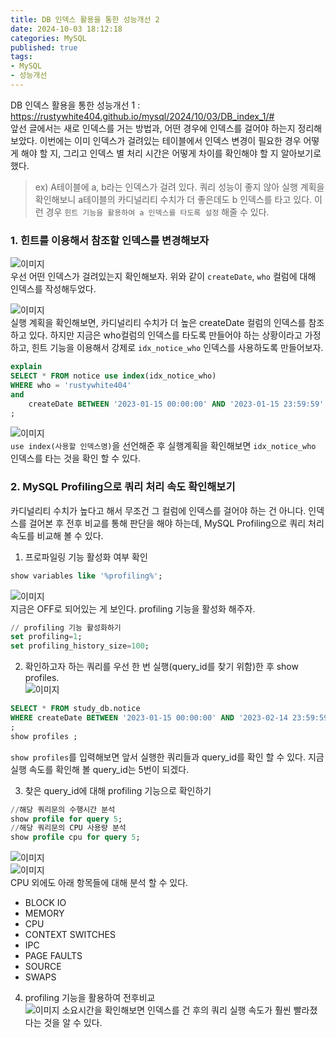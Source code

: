 ```yaml
---
title: DB 인덱스 활용을 통한 성능개선 2  
date: 2024-10-03 18:12:18
categories: MySQL    
published: true 
tags:
- MySQL 
- 성능개선     
---
```


DB 인덱스 활용을 통한 성능개선 1 : https://rustywhite404.github.io/mysql/2024/10/03/DB_index_1/#  
앞선 글에서는 새로 인덱스를 거는 방법과, 어떤 경우에 인덱스를 걸어야 하는지 정리해보았다. 이번에는 이미 인덱스가 걸려있는 테이블에서 인덱스 변경이 필요한 경우 어떻게 해야 할 지, 그리고 인덱스 별 처리 시간은 어떻게 차이를 확인해야 할 지 알아보기로 했다.  
> ex) A테이블에 a, b라는 인덱스가 걸려 있다. 쿼리 성능이 좋지 않아 실행 계획을 확인해보니 a테이블의 카디널리티 수치가 더 좋은데도 b 인덱스를 타고 있다. 이런 경우 `힌트 기능을 활용하여 a 인덱스를 타도록 설정` 해줄 수 있다.  

### 1. 힌트를 이용해서 참조할 인덱스를 변경해보자      
![이미지](https://i.imgur.com/Hcp1kyD.png)  
우선 어떤 인덱스가 걸려있는지 확인해보자. 위와 같이 `createDate`, `who` 컬럼에 대해 인덱스를 작성해두었다.  

![이미지](https://i.imgur.com/EwZm1OE.png)  
실행 계획을 확인해보면, 카디널리티 수치가 더 높은 createDate 컬럼의 인덱스를 참조하고 있다. 하지만 지금은 who컬럼의 인덱스를 타도록 만들어야 하는 상황이라고 가정하고, 힌트 기능을 이용해서 강제로  `idx_notice_who` 인덱스를 사용하도록 만들어보자.  

```sql  
explain
SELECT * FROM notice use index(idx_notice_who)
WHERE who = 'rustywhite404'
and
    createDate BETWEEN '2023-01-15 00:00:00' AND '2023-01-15 23:59:59'
;
```  
![이미지](https://i.imgur.com/HUPH2qQ.png)  
`use index(사용할 인덱스명)`을 선언해준 후 실행계획을 확인해보면 `idx_notice_who` 인덱스를 타는 것을 확인 할 수 있다.  


### 2. MySQL Profiling으로 쿼리 처리 속도 확인해보기  
카디널리티 수치가 높다고 해서 무조건 그 컬럼에 인덱스를 걸어야 하는 건 아니다. 인덱스를 걸어본 후 전후 비교를 통해 판단을 해야 하는데, MySQL Profiling으로 쿼리 처리 속도를 비교해 볼 수 있다.  

1. 프로파일링 기능 활성화 여부 확인 
```sql  
show variables like '%profiling%';  
```  
![이미지](https://i.imgur.com/WLAkd2w.png)   
지금은 OFF로 되어있는 게 보인다. profiling 기능을 활성화 해주자.  
```sql 
// profiling 기능 활성화하기
set profiling=1;
set profiling_history_size=100; 
```  

2. 확인하고자 하는 쿼리를 우선 한 번 실행(query_id를 찾기 위함)한 후 show profiles.   
![이미지](https://i.imgur.com/8O0df1F.png)  
```sql  
SELECT * FROM study_db.notice
WHERE createDate BETWEEN '2023-01-15 00:00:00' AND '2023-02-14 23:59:59'
;
show profiles ;
```  
`show profiles`를 입력해보면 앞서 실행한 쿼리들과 query_id를 확인 할 수 있다. 지금 실행 속도를 확인해 볼 query_id는 5번이 되겠다.  

3. 찾은 query_id에 대해 profiling 기능으로 확인하기  
```sql  
//해당 쿼리문의 수행시간 분석   
show profile for query 5;  
//해당 쿼리문의 CPU 사용량 분석 
show profile cpu for query 5; 
```  
![이미지](https://i.imgur.com/YVyJgeH.png)  
![이미지](https://i.imgur.com/xFFryBI.png)  
CPU 외에도 아래 항목들에 대해 분석 할 수 있다.  
- BLOCK IO
- MEMORY
- CPU
- CONTEXT SWITCHES
- IPC
- PAGE FAULTS
- SOURCE
- SWAPS  

4. profiling 기능을 활용하여 전후비교  
![이미지](https://i.imgur.com/xVitmne.png) 
소요시간을 확인해보면 인덱스를 건 후의 쿼리 실행 속도가 훨씬 빨라졌다는 것을 알 수 있다.  